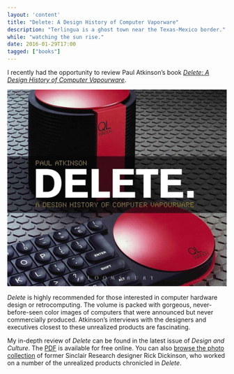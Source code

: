 ```yaml
---
layout: 'content'
title: "Delete: A Design History of Computer Vaporware"
description: "Terlingua is a ghost town near the Texas-Mexico border."
while: "watching the sun rise."
date: 2016-01-29T17:00
tagged: ["books"]
---
```


I recently had the opportunity to review Paul Atkinson’s book *[Delete: A Design History of Computer Vapourware](http://www.amazon.com/Delete-Design-History-Computer-Vapourware/dp/0857853473/ref=asap_bc?ie=UTF)*.

![Delete](/img/delete.jpg)

*Delete* is highly recommended for those interested in computer hardware design or retrocomputing. The volume is packed with gorgeous, never-before-seen color images of computers that were announced but never commercially produced. Atkinson’s interviews with the designers and executives closest to these unrealized products are fascinating.

My in-depth review of *Delete* can be found in the latest issue of *Design and Culture*. The [PDF](http://www.tandfonline.com/doi/pdf/10.1080/17547075.2015.1051846) is available for free online. You can also [browse the photo collection](https://www.flickr.com/photos/9574086@N02/collections/72157608812198325/) of former Sinclair Research designer Rick Dickinson, who worked on a number of the unrealized products chronicled in *Delete*.